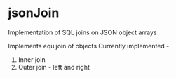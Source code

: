 # jsonJoin
Implementation of SQL joins on JSON object arrays

Implements equijoin of objects
Currently implemented -

1) Inner join
2) Outer join - left and right
